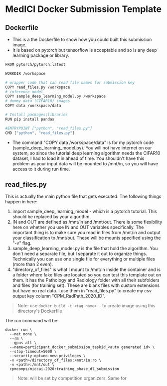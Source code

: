 # MedICI Docker Submission Template

## Dockerfile
* This is a the Dockerfile to show how you could built this submission image.
* It is based on pytorch but tensorflow is acceptable and so is any deep learning package or library.

```bash
FROM pytorch/pytorch:latest

WORKDIR /workspace

# wrapper code that can read file names for submission key
COPY read_files.py /workspace
# inference model
COPY sample_deep_learning_model.py /workspace
# dummy data (CIFAR10) images
COPY data /workspace/data

# Install packages\libraries
RUN pip install pandas

#ENTRYPOINT ["python", "read_files.py"]
CMD ["python", "read_files.py"]
```

* The command "COPY data /workspace/data" is for my pytorch code (sample_deep_learning_model.py). You will not have internet on our system, so since the tutorial deep learning algorithm needs the CIFAR10 dataset, I had to load it in ahead of time. You shouldn't have this problem as your input data will be mounted to /mnt/in, so you will have access to it during run time.

## read_files.py
This is actually the main python file that gets executed. The following things happen in here:  
1. import sample_deep_learning_model - which is a pytorch tutorial. This should be replaced by your algorithm.  
2. IN and OUT are defined as /mnt/in and /mnt/out. There is some flexibility here on whether you use IN and OUT variables specifically. The important thing is to make sure you read in files from /mnt/in and output your classification to /mnt/out. These will be mounts specified using the "-v" flag.  
3. sample_deep_learning_model.py is the file that hold the algorithm. You don't need a separate file, but I separate it out to organize things. Technically you can use one single file for everything or multiple files (more than 2 even).
4. "directory_of_files" is what I mount to /mnt/in inside the container and is a folder where fake files are located so you can test this template out on them. It has the Pathology and Radiology folder with all their subfolders and files (for training set). These are blank files with custom extensions but have no real data. I use them in "read_files.py" to create my csv output key column "CPM_RadPath_2020_ID".

> Note: use ```docker build -t <tag name> .``` to create image using this directory's Dockerfile

The run command will be:
```
docker run \
  --net none \
  --rm \
  --gpus all \
  --name=participant_docker_submission_taskid_<auto generated id> \
  --stop-timeout=5000 \
  --security-opt=no-new-privileges \
  -v <path>/directory_of_files:/mnt/in:ro \
  -v <path>:/mnt/out \
  cpmcomps/miccai-2020:training_phase_dl_submission

```
> Note: <path> will be set by competition organizers. Same for <auto generated id>

